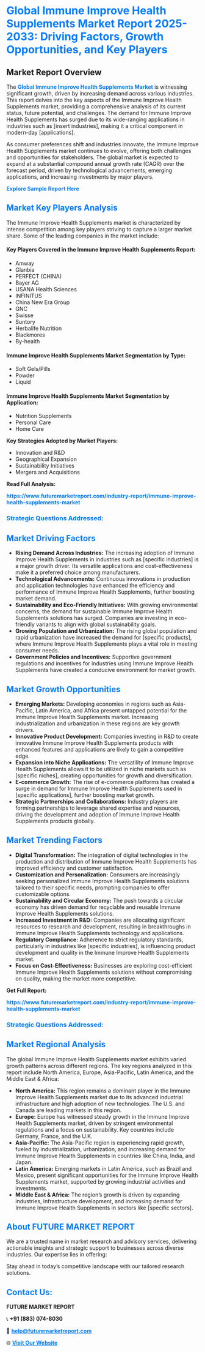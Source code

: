 <h1 style="color: #007BFF;">Global Immune Improve Health Supplements Market Report 2025-2033: Driving Factors, Growth Opportunities, and Key Players</h1>

<section id="overview">
<h2>Market Report Overview</h2>
<p>The <a href="https://www.futuremarketreport.com/industry-report/immune-improve-health-supplements-market" style="color: #007BFF; text-decoration: none;"><strong>Global Immune Improve Health Supplements Market</strong></a> is witnessing significant growth, driven by increasing demand across various industries. This report delves into the key aspects of the Immune Improve Health Supplements market, providing a comprehensive analysis of its current status, future potential, and challenges. The demand for Immune Improve Health Supplements has surged due to its wide-ranging applications in industries such as [insert industries], making it a critical component in modern-day [applications].</p>
<p>As consumer preferences shift and industries innovate, the Immune Improve Health Supplements market continues to evolve, offering both challenges and opportunities for stakeholders. The global market is expected to expand at a substantial compound annual growth rate (CAGR) over the forecast period, driven by technological advancements, emerging applications, and increasing investments by major players.</p>
</section>

<section id="overview">
<p><a href="https://www.futuremarketreport.com/request-sample/reportId=78569" style="color: #007BFF; text-decoration: none;"><strong>Explore Sample Report Here</strong></a></p>
</section>

<section id="key-players">
<h2 style="color: #007BFF;">Market Key Players Analysis</h2>
<p>The Immune Improve Health Supplements market is characterized by intense competition among key players striving to capture a larger market share. Some of the leading companies in the market include:</p>
<h4>Key Players Covered in the Immune Improve Health Supplements Report:</h4>
<ul><li>Amway</li><li>Glanbia</li><li>PERFECT (CHINA)</li><li>Bayer AG</li><li>USANA Health Sciences</li><li>INFINITUS</li><li>China New Era Group</li><li>GNC</li><li>Swisse</li><li>Suntory</li><li>Herbalife Nutrition</li><li>Blackmores</li><li>By-health</li></ul>
<h4>Immune Improve Health Supplements Market Segmentation by Type:</h4>
<ul><li>Soft Gels/Pills</li><li>Powder</li><li>Liquid</li></ul>

<h4>Immune Improve Health Supplements Market Segmentation by Application:</h4>
<ul><li>Nutrition Supplements</li><li>Personal Care</li><li>Home Care</li></ul>
<p><strong>Key Strategies Adopted by Market Players:</strong></p>
<ul>
<li>Innovation and R&D</li>
<li>Geographical Expansion</li>
<li>Sustainability Initiatives</li>
<li>Mergers and Acquisitions</li>
</ul>
</section>

<section>
<p><strong>Read Full Analysis: </strong></p><a href="https://www.futuremarketreport.com/industry-report/immune-improve-health-supplements-market" style="color: #007BFF; text-decoration: none;"><strong>https://www.futuremarketreport.com/industry-report/immune-improve-health-supplements-market</strong></a>
<h3 style="color: #007BFF;">Strategic Questions Addressed:</h3>
</section>

<section id="driving-factors">
<h2 style="color: #007BFF;">Market Driving Factors</h2>
<ul>
<li><strong>Rising Demand Across Industries:</strong> The increasing adoption of Immune Improve Health Supplements in industries such as [specific industries] is a major growth driver. Its versatile applications and cost-effectiveness make it a preferred choice among manufacturers.</li>
<li><strong>Technological Advancements:</strong> Continuous innovations in production and application technologies have enhanced the efficiency and performance of Immune Improve Health Supplements, further boosting market demand.</li>
<li><strong>Sustainability and Eco-Friendly Initiatives:</strong> With growing environmental concerns, the demand for sustainable Immune Improve Health Supplements solutions has surged. Companies are investing in eco-friendly variants to align with global sustainability goals.</li>
<li><strong>Growing Population and Urbanization:</strong> The rising global population and rapid urbanization have increased the demand for [specific products], where Immune Improve Health Supplements plays a vital role in meeting consumer needs.</li>
<li><strong>Government Policies and Incentives:</strong> Supportive government regulations and incentives for industries using Immune Improve Health Supplements have created a conducive environment for market growth.</li>
</ul>
</section>

<section id="growth-opportunities">
<h2 style="color: #007BFF;">Market Growth Opportunities</h2>
<ul>
<li><strong>Emerging Markets:</strong> Developing economies in regions such as Asia-Pacific, Latin America, and Africa present untapped potential for the Immune Improve Health Supplements market. Increasing industrialization and urbanization in these regions are key growth drivers.</li>
<li><strong>Innovative Product Development:</strong> Companies investing in R&D to create innovative Immune Improve Health Supplements products with enhanced features and applications are likely to gain a competitive edge.</li>
<li><strong>Expansion into Niche Applications:</strong> The versatility of Immune Improve Health Supplements allows it to be utilized in niche markets such as [specific niches], creating opportunities for growth and diversification.</li>
<li><strong>E-commerce Growth:</strong> The rise of e-commerce platforms has created a surge in demand for Immune Improve Health Supplements used in [specific applications], further boosting market growth.</li>
<li><strong>Strategic Partnerships and Collaborations:</strong> Industry players are forming partnerships to leverage shared expertise and resources, driving the development and adoption of Immune Improve Health Supplements products globally.</li>
</ul>
</section>

<section id="trending-factors">
<h2 style="color: #007BFF;">Market Trending Factors</h2>
<ul>
<li><strong>Digital Transformation:</strong> The integration of digital technologies in the production and distribution of Immune Improve Health Supplements has improved efficiency and customer satisfaction.</li>
<li><strong>Customization and Personalization:</strong> Consumers are increasingly seeking personalized Immune Improve Health Supplements solutions tailored to their specific needs, prompting companies to offer customizable options.</li>
<li><strong>Sustainability and Circular Economy:</strong> The push towards a circular economy has driven demand for recyclable and reusable Immune Improve Health Supplements solutions.</li>
<li><strong>Increased Investment in R&D:</strong> Companies are allocating significant resources to research and development, resulting in breakthroughs in Immune Improve Health Supplements technology and applications.</li>
<li><strong>Regulatory Compliance:</strong> Adherence to strict regulatory standards, particularly in industries like [specific industries], is influencing product development and quality in the Immune Improve Health Supplements market.</li>
<li><strong>Focus on Cost-Effectiveness:</strong> Businesses are exploring cost-efficient Immune Improve Health Supplements solutions without compromising on quality, making the market more competitive.</li>
</ul>
</section>

<section>
<p><strong>Get Full Report: </strong></p><a href="https://www.futuremarketreport.com/industry-report/immune-improve-health-supplements-market" style="color: #007BFF; text-decoration: none;"><strong>https://www.futuremarketreport.com/industry-report/immune-improve-health-supplements-market</strong></a>
<h3 style="color: #007BFF;">Strategic Questions Addressed:</h3>
</section>


<section id="regional-analysis">
<h2 style="color: #007BFF;">Market Regional Analysis</h2>
<p>The global Immune Improve Health Supplements market exhibits varied growth patterns across different regions. The key regions analyzed in this report include North America, Europe, Asia-Pacific, Latin America, and the Middle East & Africa:</p>
<ul>
<li><strong>North America:</strong> This region remains a dominant player in the Immune Improve Health Supplements market due to its advanced industrial infrastructure and high adoption of new technologies. The U.S. and Canada are leading markets in this region.</li>
<li><strong>Europe:</strong> Europe has witnessed steady growth in the Immune Improve Health Supplements market, driven by stringent environmental regulations and a focus on sustainability. Key countries include Germany, France, and the U.K.</li>
<li><strong>Asia-Pacific:</strong> The Asia-Pacific region is experiencing rapid growth, fueled by industrialization, urbanization, and increasing demand for Immune Improve Health Supplements in countries like China, India, and Japan.</li>
<li><strong>Latin America:</strong> Emerging markets in Latin America, such as Brazil and Mexico, present significant opportunities for the Immune Improve Health Supplements market, supported by growing industrial activities and investments.</li>
<li><strong>Middle East & Africa:</strong> The region’s growth is driven by expanding industries, infrastructure development, and increasing demand for Immune Improve Health Supplements in sectors like [specific sectors].</li>
</ul>
</section>

<footer>
<h2 style="color: #007BFF;">About FUTURE MARKET REPORT</h2>
<p>We are a trusted name in market research and advisory services, delivering actionable insights and strategic support to businesses across diverse industries. Our expertise lies in offering:</p>

<p>Stay ahead in today’s competitive landscape with our tailored research solutions.</p>

<h2 style="color: #007BFF;">Contact Us:</h2>
<p><strong>FUTURE MARKET REPORT</strong></p>
<p>📞 <strong>+91 (883) 074-8030</strong></p>
<p>📧 <strong><a href="mailto:help@futuremarketreport.com" style="color: #007BFF;">help@futuremarketreport.com</a></strong></p>
<p>🌐 <strong><a href="https://www.futuremarketreport.com/" style="color: #007BFF;">Visit Our Website</a></strong></p>
</footer>